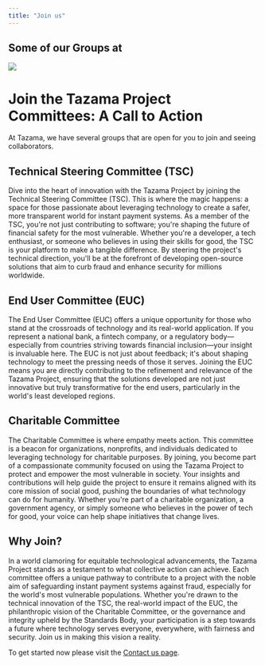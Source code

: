 ```yaml
---
title: "Join us"
---
```


## Some of our Groups at

![](/tazama.png)

# Join the Tazama Project Committees: A Call to Action

At Tazama, we have several groups that are open for you to join and seeing collaborators.

## Technical Steering Committee (TSC)

Dive into the heart of innovation with the Tazama Project by joining the Technical Steering Committee (TSC). This is where the magic happens: a space for those passionate about leveraging technology to create a safer, more transparent world for instant payment systems. As a member of the TSC, you're not just contributing to software; you're shaping the future of financial safety for the most vulnerable. Whether you're a developer, a tech enthusiast, or someone who believes in using their skills for good, the TSC is your platform to make a tangible difference. By steering the project's technical direction, you'll be at the forefront of developing open-source solutions that aim to curb fraud and enhance security for millions worldwide.

## End User Committee (EUC)

The End User Committee (EUC) offers a unique opportunity for those who stand at the crossroads of technology and its real-world application. If you represent a national bank, a fintech company, or a regulatory body—especially from countries striving towards financial inclusion—your insight is invaluable here. The EUC is not just about feedback; it's about shaping technology to meet the pressing needs of those it serves. Joining the EUC means you are directly contributing to the refinement and relevance of the Tazama Project, ensuring that the solutions developed are not just innovative but truly transformative for the end users, particularly in the world's least developed regions.

## Charitable Committee

The Charitable Committee is where empathy meets action. This committee is a beacon for organizations, nonprofits, and individuals dedicated to leveraging technology for charitable purposes. By joining, you become part of a compassionate community focused on using the Tazama Project to protect and empower the most vulnerable in society. Your insights and contributions will help guide the project to ensure it remains aligned with its core mission of social good, pushing the boundaries of what technology can do for humanity. Whether you're part of a charitable organization, a government agency, or simply someone who believes in the power of tech for good, your voice can help shape initiatives that change lives.

## Why Join?

In a world clamoring for equitable technological advancements, the Tazama Project stands as a testament to what collective action can achieve. Each committee offers a unique pathway to contribute to a project with the noble aim of safeguarding instant payment systems against fraud, especially for the world's most vulnerable populations. Whether you're drawn to the technical innovation of the TSC, the real-world impact of the EUC, the philanthropic vision of the Charitable Committee, or the governance and integrity upheld by the Standards Body, your participation is a step towards a future where technology serves everyone, everywhere, with fairness and security. Join us in making this vision a reality.

To get started now please visit the [Contact us page](/contact/).
